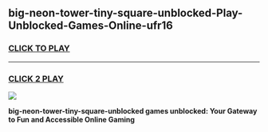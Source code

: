 
## big-neon-tower-tiny-square-unblocked-Play-Unblocked-Games-Online-ufr16
<h3>
<a href="https://premium76.site?title=big-neon-tower-tiny-square-unblocked&ref=25A">CLICK TO PLAY</a></h3>
<hr>

<h3>
<a href="https://premium76.site?title=big-neon-tower-tiny-square-unblocked&ref=25A">CLICK 2 PLAY</a>
  
</h3>

<a href="https://premium76.site?title=big-neon-tower-tiny-square-unblocked&ref=25A"><img src="https://clearcache.store/games.png"></a>


**big-neon-tower-tiny-square-unblocked games unblocked: Your Gateway to Fun and Accessible Online Gaming**
